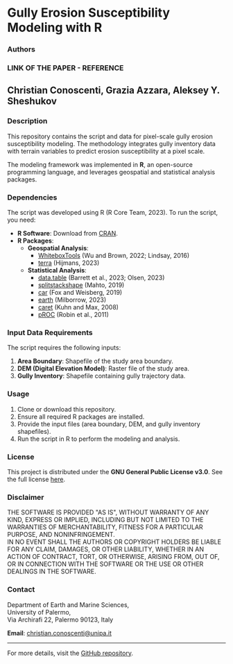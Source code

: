 # Gully Erosion Susceptibility Modeling with R 

### Authors  
### LINK OF THE PAPER - REFERENCE 
**Christian Conoscenti**, **Grazia Azzara**, **Aleksey Y. Sheshukov**
---

### Description  
This repository contains the script and data for pixel-scale gully erosion susceptibility modeling. 
The methodology integrates gully inventory data with terrain variables to predict erosion susceptibility at a pixel scale.

The modeling framework was implemented in **R**, an open-source programming language, and leverages geospatial and statistical analysis packages.  

### **Dependencies**  
The script was developed using R (R Core Team, 2023). To run the script, you need:  
- **R Software**: Download from [CRAN](https://cran.r-project.org/bin/windows/base/).  
- **R Packages**:  
  - **Geospatial Analysis**:  
    - [WhiteboxTools](https://www.whiteboxgeo.com/) (Wu and Brown, 2022; Lindsay, 2016)  
    - [terra](https://rspatial.org/terra/) (Hijmans, 2023)  
  - **Statistical Analysis**:  
    - [data.table](https://cran.r-project.org/package=data.table) (Barrett et al., 2023; Olsen, 2023)  
    - [splitstackshape](https://cran.r-project.org/package=splitstackshape) (Mahto, 2019)  
    - [car](https://cran.r-project.org/package=car) (Fox and Weisberg, 2019)  
    - [earth](https://cran.r-project.org/package=earth) (Milborrow, 2023)  
    - [caret](https://topepo.github.io/caret/) (Kuhn and Max, 2008)  
    - [pROC](https://cran.r-project.org/package=pROC) (Robin et al., 2011)  

### **Input Data Requirements**  
The script requires the following inputs:  
1. **Area Boundary**: Shapefile of the study area boundary.  
2. **DEM (Digital Elevation Model)**: Raster file of the study area.  
3. **Gully Inventory**: Shapefile containing gully trajectory data.  

### **Usage**  
1. Clone or download this repository.  
2. Ensure all required R packages are installed.  
3. Provide the input files (area boundary, DEM, and gully inventory shapefiles).  
4. Run the script in R to perform the modeling and analysis.  

### **License**  
This project is distributed under the **GNU General Public License v3.0**. 
See the full license [here](https://www.gnu.org/licenses/gpl-3.0.html).  

### **Disclaimer**  
THE SOFTWARE IS PROVIDED "AS IS", WITHOUT WARRANTY OF ANY KIND, EXPRESS OR IMPLIED, INCLUDING BUT NOT LIMITED TO THE WARRANTIES OF MERCHANTABILITY, FITNESS FOR A PARTICULAR PURPOSE, AND NONINFRINGEMENT.  
IN NO EVENT SHALL THE AUTHORS OR COPYRIGHT HOLDERS BE LIABLE FOR ANY CLAIM, DAMAGES, OR OTHER LIABILITY, WHETHER IN AN ACTION OF CONTRACT, TORT, OR OTHERWISE, ARISING FROM, OUT OF, OR IN CONNECTION WITH THE SOFTWARE OR THE USE OR OTHER DEALINGS IN THE SOFTWARE.  

### **Contact**  
Department of Earth and Marine Sciences,  
University of Palermo,  
Via Archirafi 22, Palermo 90123, Italy  

**Email**: christian.conoscenti@unipa.it  

---  
For more details, visit the [GitHub repository](https://github.com/graziaazzara/gully_erosion).

